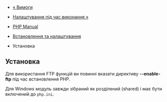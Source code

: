 - [« Вимоги](ftp.requirements.md)
- [Налаштування під час виконання »](ftp.configuration.md)

- [PHP Manual](index.md)
- [Встановлення та налаштування](ftp.setup.md)
- Установка

## Установка

Для використання FTP функцій ви повинні вказати директиву
**--enable-ftp** під час встановлення PHP.

Для Windows модуль завжди зібраний як розділений (shared) і має бути
включений до `php.ini`.
